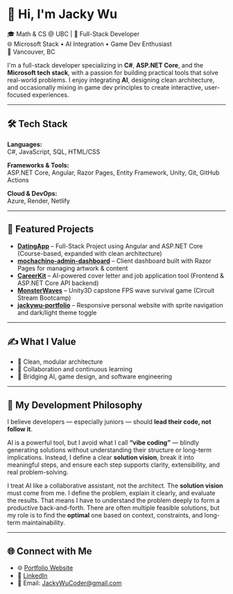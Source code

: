# 👋 Hi, I'm Jacky Wu

🎓 Math & CS @ UBC | 💼 Full-Stack Developer  
🌐 Microsoft Stack • AI Integration • Game Dev Enthusiast  
📍 Vancouver, BC

I'm a full-stack developer specializing in **C#**, **ASP.NET Core**, and the **Microsoft tech stack**, with a passion for building practical tools that solve real-world problems. I enjoy integrating **AI**, designing clean architecture, and occasionally mixing in game dev principles to create interactive, user-focused experiences.

---

## 🛠️ Tech Stack

**Languages:**  
C#, JavaScript, SQL, HTML/CSS

**Frameworks & Tools:**  
ASP.NET Core, Angular, Razor Pages, Entity Framework, Unity, Git, GitHub Actions

**Cloud & DevOps:**  
Azure, Render, Netlify

---

## 🚀 Featured Projects

- [**DatingApp**](https://github.com/JackyWuCoder/DatingApp) – Full-Stack Project using Angular and ASP.NET Core (Course-based, expanded with clean architecture)
- [**mochachino-admin-dashboard**](https://github.com/JackyWuCoder/mochachino-admin-dashboard) – Client dashboard built with Razor Pages for managing artwork & content
- [**CareerKit**](https://github.com/JackyWuCoder/careerkit-frontend) – AI-powered cover letter and job application tool (Frontend & ASP.NET Core API backend)
- [**MonsterWaves**](https://github.com/JackyWuCoder/MonsterWaves) – Unity3D capstone FPS wave survival game (Circuit Stream Bootcamp)
- [**jackywu-portfolio**](https://github.com/JackyWuCoder/jackywu-portfolio) – Responsive personal website with sprite navigation and dark/light theme toggle

---

## ✍️ What I Value

- 🚀 Clean, modular architecture  
- 🤝 Collaboration and continuous learning  
- 🧠 Bridging AI, game design, and software engineering  

---

## 🧭 My Development Philosophy

I believe developers — especially juniors — should **lead their code, not follow it**.

AI is a powerful tool, but I avoid what I call **“vibe coding”** — blindly generating solutions without understanding their structure or long-term implications. Instead, I define a clear **solution vision**, break it into meaningful steps, and ensure each step supports clarity, extensibility, and real problem-solving.

I treat AI like a collaborative assistant, not the architect. The **solution vision** must come from me. I define the problem, explain it clearly, and evaluate the results. That means I have to understand the problem deeply to form a productive back-and-forth. There are often multiple feasible solutions, but my role is to find the **optimal** one based on context, constraints, and long-term maintainability.

---

## 🌐 Connect with Me

- 🌐 [Portfolio Website](https://jackywucoder.netlify.app/)  
- 💼 [LinkedIn](https://www.linkedin.com/in/jackywucoder/)  
- 📧 Email: JackyWuCoder@gmail.com

